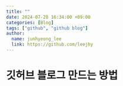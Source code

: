 ```yaml
---
title: ""
date: 2024-07-28 16:34:00 +09:00
categories: [Blog]
tags: ["github", "github blog"]
author:
  name: junhyeong_lee
  link: https://github.com/leejhy
---
```


# 깃허브 블로그 만드는 방법